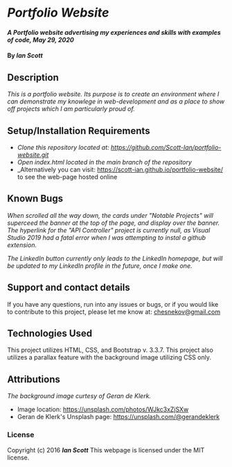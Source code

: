 # _Portfolio Website_

#### _A Portfolio website advertising my experiences and skills with examples of code, May 29, 2020_

#### By _**Ian Scott**_

## Description

_This is a portfolio website. Its purpose is to create an environment where I can demonstrate my knowlege in web-development and as a place to show off projects which I am particularly proud of._

## Setup/Installation Requirements

* _Clone this repository located at: https://github.com/Scott-Ian/portfolio-website.git_
* _Open index.html located in the main branch of the repository_
* _Alternatively you can visit: https://scott-ian.github.io/portfolio-website/ to see the web-page hosted online


## Known Bugs

_When scrolled all the way down, the cards under "Notable Projects" will superceed the banner at the top of the page, and display over the banner. The hyperlink for the "API Controller" project is currently null, as Visual Studio 2019 had a fatal error when I was attempting to instal a github extension._

_The LinkedIn button currently only leads to the LinkedIn homepage, but will be updated to my LinkedIn profile in the future, once I make one._

## Support and contact details

If you have any questions, run into any issues or bugs, or if you would like to contribute to this project, please let me know at: chesnekov@gmail.com

## Technologies Used

This project utilizes HTML, CSS, and Bootstrap v. 3.3.7. This project also utilizes a parallax feature with the background image utilizing CSS only.


## Attributions
_The background image curtesy of Geran de Klerk._ 
* Image location: https://unsplash.com/photos/WJkc3xZjSXw
* Geran de Klerk's Unsplash page: https://unsplash.com/@gerandeklerk

### License

Copyright (c) 2016 **_Ian Scott_**
This webpage is licensed under the MIT license.